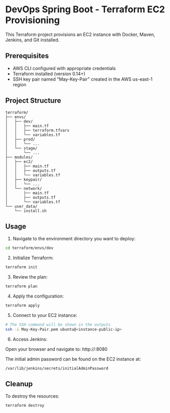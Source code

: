 # DevOps Spring Boot - Terraform EC2 Provisioning

This Terraform project provisions an EC2 instance with Docker, Maven, Jenkins, and Git installed.

## Prerequisites

- AWS CLI configured with appropriate credentials
- Terraform installed (version 0.14+)
- SSH key pair named "May-Key-Pair" created in the AWS us-east-1 region

## Project Structure

```
terraform/
├── envs/
│   ├── dev/
│   │   ├── main.tf
│   │   ├── terraform.tfvars
│   │   └── variables.tf
│   ├── prod/
│   │   └── ...
│   └── stage/
│       └── ...
├── modules/
│   ├── ec2/
│   │   ├── main.tf
│   │   ├── outputs.tf
│   │   └── variables.tf
│   ├── keypair/
│   │   └── ...
│   └── network/
│       ├── main.tf
│       ├── outputs.tf
│       └── variables.tf
└── user_data/
    └── install.sh
```

## Usage

1. Navigate to the environment directory you want to deploy:

```bash
cd terraform/envs/dev
```

2. Initialize Terraform:

```bash
terraform init
```

3. Review the plan:

```bash
terraform plan
```

4. Apply the configuration:

```bash
terraform apply
```

5. Connect to your EC2 instance:

```bash
# The SSH command will be shown in the outputs
ssh -i May-Key-Pair.pem ubuntu@<instance-public-ip>
```

6. Access Jenkins:

Open your browser and navigate to: http://<instance-public-ip>:8080

The initial admin password can be found on the EC2 instance at:
```
/var/lib/jenkins/secrets/initialAdminPassword
```

## Cleanup

To destroy the resources:

```bash
terraform destroy
```